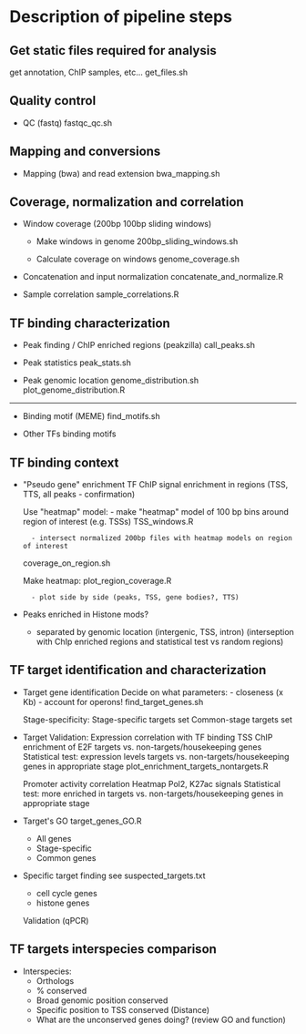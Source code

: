 Description of pipeline steps
=======

## Get static files required for analysis
get annotation, ChIP samples, etc...
get_files.sh

## Quality control

- QC (fastq)
fastqc_qc.sh

## Mapping and conversions
- Mapping (bwa) and read extension
bwa_mapping.sh

## Coverage, normalization and correlation
- Window coverage (200bp 100bp sliding windows)
	- Make windows in genome
	200bp_sliding_windows.sh

	- Calculate coverage on windows
	genome_coverage.sh

- Concatenation and input normalization
concatenate_and_normalize.R

- Sample correlation
sample_correlations.R

## TF binding characterization
- Peak finding / ChIP enriched regions (peakzilla)
call_peaks.sh

- Peak statistics
peak_stats.sh

- Peak genomic location
genome_distribution.sh
plot_genome_distribution.R

--------
- Binding motif (MEME)
find_motifs.sh

- Other TFs binding motifs

## TF binding context
- "Pseudo gene" enrichment
	TF ChIP signal enrichment in regions (TSS, TTS, all peaks - confirmation)

	Use "heatmap" model:
		- make "heatmap" model of 100 bp bins around region of interest (e.g. TSSs)
	TSS_windows.R

		- intersect normalized 200bp files with heatmap models on region of interest
	coverage_on_region.sh

	Make heatmap:
	plot_region_coverage.R

		- plot side by side (peaks, TSS, gene bodies?, TTS)

- Peaks enriched in Histone mods?
	- separated by genomic location (intergenic, TSS, intron)
	(interseption with ChIp enriched regions and statistical test vs random regions)

## TF target identification and characterization
- Target gene identification
	Decide on what parameters:
		- closeness (x Kb)
		- account for operons!
find_target_genes.sh

	Stage-specificity:
		Stage-specific targets set
		Common-stage targets set

- Target Validation:
	Expression correlation with TF binding
		TSS ChIP enrichment of E2F targets vs. non-targets/housekeeping genes
		Statistical test: expression levels targets vs. non-targets/housekeeping genes in appropriate stage
	plot_enrichment_targets_nontargets.R

	Promoter activity correlation
		Heatmap Pol2, K27ac signals
		Statistical test: more enriched in targets vs. non-targets/housekeeping genes in appropriate stage

- Target's GO
target_genes_GO.R
	- All genes
	- Stage-specific
	- Common genes

- Specific target finding
	see suspected_targets.txt
	- cell cycle genes
    - histone genes

    Validation (qPCR)

## TF targets interspecies comparison
- Interspecies:
    - Orthologs
    - % conserved
    - Broad genomic position conserved
    - Specific position to TSS conserved (Distance)
    - What are the unconserved genes doing? (review GO and function)


